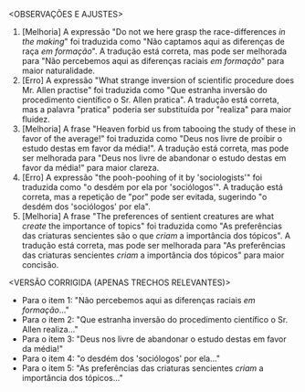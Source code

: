 <OBSERVAÇÕES E AJUSTES>
1. [Melhoria] A expressão "Do not we here grasp the race-differences _in the making_" foi traduzida como "Não captamos aqui as diferenças de raça _em formação_". A tradução está correta, mas pode ser melhorada para "Não percebemos aqui as diferenças raciais _em formação_" para maior naturalidade.
2. [Erro] A expressão "What strange inversion of scientific procedure does Mr. Allen practise" foi traduzida como "Que estranha inversão do procedimento científico o Sr. Allen pratica". A tradução está correta, mas a palavra "pratica" poderia ser substituída por "realiza" para maior fluidez.
3. [Melhoria] A frase "Heaven forbid us from tabooing the study of these in favor of the average!" foi traduzida como "Deus nos livre de proibir o estudo destas em favor da média!". A tradução está correta, mas pode ser melhorada para "Deus nos livre de abandonar o estudo destas em favor da média!" para maior clareza.
4. [Erro] A expressão "the pooh-poohing of it by 'sociologists'" foi traduzida como "o desdém por ela por 'sociólogos'". A tradução está correta, mas a repetição de "por" pode ser evitada, sugerindo "o desdém dos 'sociólogos' por ela".
5. [Melhoria] A frase "The preferences of sentient creatures are what _create_ the importance of topics" foi traduzida como "As preferências das criaturas sencientes são o que _criam_ a importância dos tópicos". A tradução está correta, mas pode ser melhorada para "As preferências das criaturas sencientes _criam_ a importância dos tópicos" para maior concisão.

<VERSÃO CORRIGIDA (APENAS TRECHOS RELEVANTES)>
- Para o item 1: "Não percebemos aqui as diferenças raciais _em formação_..."
- Para o item 2: "Que estranha inversão do procedimento científico o Sr. Allen realiza..."
- Para o item 3: "Deus nos livre de abandonar o estudo destas em favor da média!"
- Para o item 4: "o desdém dos 'sociólogos' por ela..."
- Para o item 5: "As preferências das criaturas sencientes _criam_ a importância dos tópicos..."